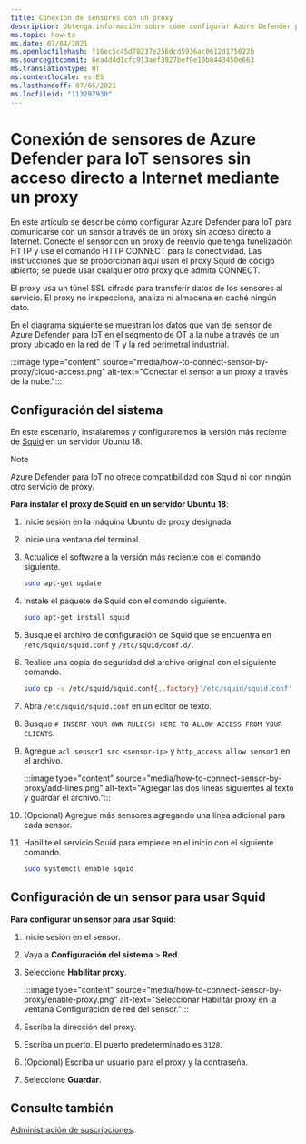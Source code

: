 ```yaml
---
title: Conexión de sensores con un proxy
description: Obtenga información sobre cómo configurar Azure Defender para IoT para comunicarse con un sensor a través de un proxy sin acceso directo a Internet.
ms.topic: how-to
ms.date: 07/04/2021
ms.openlocfilehash: f16ec5c45d78237e256dcd5936ac0612d175022b
ms.sourcegitcommit: 6ea4d4d1cfc913aef3927bef9e10b8443450e663
ms.translationtype: HT
ms.contentlocale: es-ES
ms.lasthandoff: 07/05/2021
ms.locfileid: "113297930"
---
```

# <a name="connect-azure-defender-for-iot-sensors-without-direct-internet-access-by-using-a-proxy"></a>Conexión de sensores de Azure Defender para IoT sensores sin acceso directo a Internet mediante un proxy 

En este artículo se describe cómo configurar Azure Defender para IoT para comunicarse con un sensor a través de un proxy sin acceso directo a Internet. Conecte el sensor con un proxy de reenvío que tenga tunelización HTTP y use el comando HTTP CONNECT para la conectividad. Las instrucciones que se proporcionan aquí usan el proxy Squid de código abierto; se puede usar cualquier otro proxy que admita CONNECT. 

El proxy usa un túnel SSL cifrado para transferir datos de los sensores al servicio. El proxy no inspecciona, analiza ni almacena en caché ningún dato. 

En el diagrama siguiente se muestran los datos que van del sensor de Azure Defender para IoT en el segmento de OT a la nube a través de un proxy ubicado en la red de IT y la red perimetral industrial.

:::image type="content" source="media/how-to-connect-sensor-by-proxy/cloud-access.png" alt-text="Conectar el sensor a un proxy a través de la nube.":::

## <a name="set-up-your-system"></a>Configuración del sistema

En este escenario, instalaremos y configuraremos la versión más reciente de [Squid](http://www.squid-cache.org/) en un servidor Ubuntu 18.

> [!Note]
> Azure Defender para IoT no ofrece compatibilidad con Squid ni con ningún otro servicio de proxy.

**Para instalar el proxy de Squid en un servidor Ubuntu 18**:

1. Inicie sesión en la máquina Ubuntu de proxy designada.

1. Inicie una ventana del terminal.
 
1. Actualice el software a la versión más reciente con el comando siguiente.

    ```bash
    sudo apt-get update 
    ```

1. Instale el paquete de Squid con el comando siguiente.

    ```bash
    sudo apt-get install squid 
    ```

1. Busque el archivo de configuración de Squid que se encuentra en `/etc/squid/squid.conf` y `/etc/squid/conf.d/`.

1. Realice una copia de seguridad del archivo original con el siguiente comando.

    ```bash
    sudo cp -v /etc/squid/squid.conf{,.factory}'/etc/squid/squid.conf' -> '/etc/squid/squid.conf.factory sudo nano /etc/squid/squid.conf
    ```

1. Abra `/etc/squid/squid.conf` en un editor de texto.

1. Busque `# INSERT YOUR OWN RULE(S) HERE TO ALLOW ACCESS FROM YOUR CLIENTS`.

1. Agregue `acl sensor1 src <sensor-ip>` y `http_access allow sensor1` en el archivo.

    :::image type="content" source="media/how-to-connect-sensor-by-proxy/add-lines.png" alt-text="Agregar las dos líneas siguientes al texto y guardar el archivo.":::

1. (Opcional) Agregue más sensores agregando una línea adicional para cada sensor.

1. Habilite el servicio Squid para empiece en el inicio con el siguiente comando.

    ```bash
    sudo systemctl enable squid 
    ```

## <a name="set-up-a-sensor-to-use-squid"></a>Configuración de un sensor para usar Squid

**Para configurar un sensor para usar Squid**:

1. Inicie sesión en el sensor.

1. Vaya a **Configuración del sistema** > **Red**.

1. Seleccione **Habilitar proxy**.

    :::image type="content" source="media/how-to-connect-sensor-by-proxy/enable-proxy.png" alt-text="Seleccionar Habilitar proxy en la ventana Configuración de red del sensor.":::

1. Escriba la dirección del proxy.

1. Escriba un puerto. El puerto predeterminado es `3128`.

1. (Opcional) Escriba un usuario para el proxy y la contraseña.

1. Seleccione **Guardar**.

## <a name="see-also"></a>Consulte también

[Administración de suscripciones](how-to-manage-subscriptions.md).
